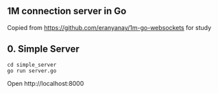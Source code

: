 1M connection server in Go
---------------------------

Copied from https://github.com/eranyanay/1m-go-websockets
for study


## 0. Simple Server

```
cd simple_server
go run server.go
```

Open http://localhost:8000
